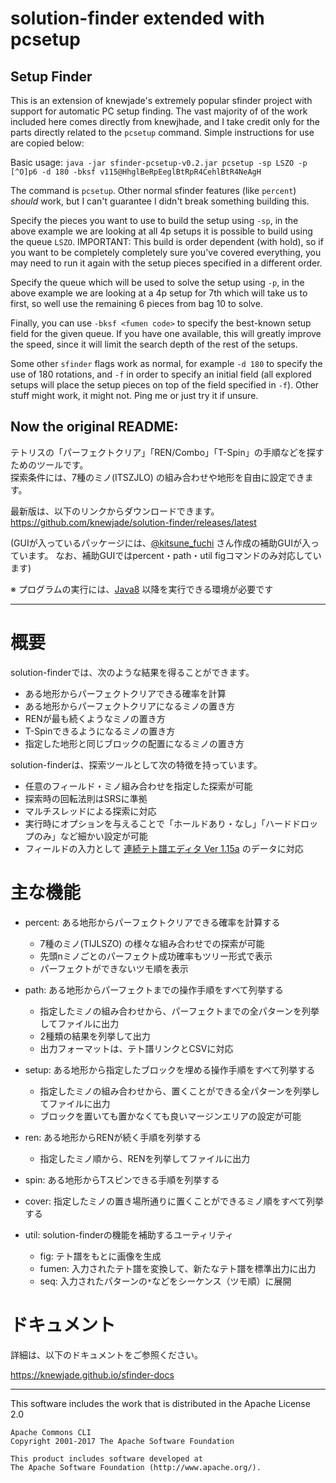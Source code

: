 # solution-finder extended with pcsetup
## Setup Finder
This is an extension of knewjade's extremely popular sfinder project with support for automatic PC setup finding.
The vast majority of  of the work included here comes directly from knewjhade, and I take credit only for the parts
directly related to the `pcsetup` command. Simple instructions for use are copied below:

Basic usage: `java -jar sfinder-pcsetup-v0.2.jar pcsetup -sp LSZO -p [^O]p6 -d 180 -bksf v115@HhglBeRpEeglBtRpR4CehlBtR4NeAgH`

The command is `pcsetup`. Other normal sfinder features (like `percent`) *should* work, but I can't guarantee I didn't break something building this.

Specify the pieces you want to use to build the setup using `-sp`, in the above example we are looking at all 4p setups it is possible to build using the queue `LSZO`. IMPORTANT: This build is order dependent (with hold), so if you want to be completely completely sure you've covered everything, you may need to run it again with the setup pieces specified in a different order.

Specify the queue which will be used to solve the setup using `-p`, in the above example we are looking at a 4p setup for 7th which will take us to first, so well use the remaining 6 pieces from bag 10 to solve.

Finally, you can use `-bksf <fumen code>` to specify the best-known setup field for the given queue. If you have one available, this will greatly improve the speed, since it will limit the search depth of the rest of the setups.

Some other `sfinder` flags work as normal, for example `-d 180` to specify the use of 180 rotations, and `-f` in order to specify an initial field (all explored setups will place the setup pieces on top of the field specified in `-f`). Other stuff might work, it might not. Ping me or just try it if unsure.


## Now the original README:
テトリスの「パーフェクトクリア」「REN/Combo」「T-Spin」の手順などを探すためのツールです。  
探索条件には、7種のミノ(ITSZJLO) の組み合わせや地形を自由に設定できます。

最新版は、以下のリンクからダウンロードできます。  
https://github.com/knewjade/solution-finder/releases/latest

(GUIが入っているパッケージには、[@kitsune_fuchi](https://twitter.com/kitsune_fuchi) さん作成の補助GUIが入っています。 なお、補助GUIではpercent・path・util
figコマンドのみ対応しています)

※ プログラムの実行には、[Java8](https://www.java.com/ja/download/) 以降を実行できる環境が必要です

----

# 概要

solution-finderでは、次のような結果を得ることができます。

* ある地形からパーフェクトクリアできる確率を計算
* ある地形からパーフェクトクリアになるミノの置き方
* RENが最も続くようなミノの置き方
* T-Spinできるようになるミノの置き方
* 指定した地形と同じブロックの配置になるミノの置き方

solution-finderは、探索ツールとして次の特徴を持っています。

* 任意のフィールド・ミノ組み合わせを指定した探索が可能
* 探索時の回転法則はSRSに準拠
* マルチスレッドによる探索に対応
* 実行時にオプションを与えることで「ホールドあり・なし」「ハードドロップのみ」など細かい設定が可能
* フィールドの入力として [連続テト譜エディタ Ver 1.15a](http://fumen.zui.jp) のデータに対応

# 主な機能

* percent: ある地形からパーフェクトクリアできる確率を計算する
    - 7種のミノ(TIJLSZO) の様々な組み合わせでの探索が可能
    - 先頭nミノごとのパーフェクト成功確率もツリー形式で表示
    - パーフェクトができないツモ順を表示

* path: ある地形からパーフェクトまでの操作手順をすべて列挙する
    - 指定したミノの組み合わせから、パーフェクトまでの全パターンを列挙してファイルに出力
    - 2種類の結果を列挙して出力
    - 出力フォーマットは、テト譜リンクとCSVに対応

* setup: ある地形から指定したブロックを埋める操作手順をすべて列挙する
    - 指定したミノの組み合わせから、置くことができる全パターンを列挙してファイルに出力
    - ブロックを置いても置かなくても良いマージンエリアの設定が可能

* ren: ある地形からRENが続く手順を列挙する
  - 指定したミノ順から、RENを列挙してファイルに出力

* spin: ある地形からTスピンできる手順を列挙する

* cover: 指定したミノの置き場所通りに置くことができるミノ順をすべて列挙する

* util: solution-finderの機能を補助するユーティリティ
  - fig: テト譜をもとに画像を生成
  - fumen: 入力されたテト譜を変換して、新たなテト譜を標準出力に出力
  - seq: 入力されたパターンの``*``などをシーケンス（ツモ順）に展開

# ドキュメント

詳細は、以下のドキュメントをご参照ください。

https://knewjade.github.io/sfinder-docs


------

This software includes the work that is distributed in the Apache License 2.0

```
Apache Commons CLI
Copyright 2001-2017 The Apache Software Foundation

This product includes software developed at
The Apache Software Foundation (http://www.apache.org/).
```
